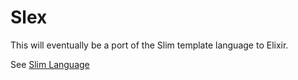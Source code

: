 Slex
====

This will eventually be a port of the Slim template language to Elixir.

See [Slim Language](http://slim-lang.com/)
